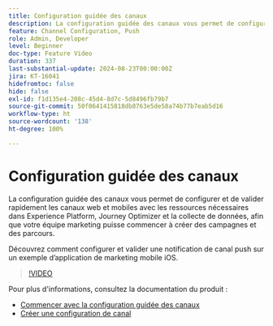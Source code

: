 ```yaml
---
title: Configuration guidée des canaux
description: La configuration guidée des canaux vous permet de configurer et de valider rapidement les canaux web et mobiles avec les ressources nécessaires dans Experience Platform, Journey Optimizer et la collecte de données, afin que votre équipe marketing puisse commencer à créer des campagnes et des parcours. Découvrez comment configurer et valider une notification de canal push sur un exemple d’application de marketing mobile iOS.
feature: Channel Configuration, Push
role: Admin, Developer
level: Beginner
doc-type: Feature Video
duration: 337
last-substantial-update: 2024-08-23T00:00:00Z
jira: KT-16041
hidefromtoc: false
hide: false
exl-id: f1d135e4-208c-45d4-8d7c-5d8496fb79b7
source-git-commit: 50f0641415818db8763e5de58a74b77b7eab5d16
workflow-type: ht
source-wordcount: '138'
ht-degree: 100%

---
```


# Configuration guidée des canaux

La configuration guidée des canaux vous permet de configurer et de valider rapidement les canaux web et mobiles avec les ressources nécessaires dans Experience Platform, Journey Optimizer et la collecte de données, afin que votre équipe marketing puisse commencer à créer des campagnes et des parcours.

Découvrez comment configurer et valider une notification de canal push sur un exemple d’application de marketing mobile iOS.

>[!VIDEO](https://video.tv.adobe.com/v/3433053/?learn=on)

Pour plus d&#39;informations, consultez la documentation du produit :

* [Commencer avec la configuration guidée des canaux](https://experienceleague.adobe.com/docs/journey-optimizer/using/configuration/guided-setup/set-mobile-config.html?lang=fr)
* [Créer une configuration de canal](https://experienceleague.adobe.com/docs/journey-optimizer/using/configuration/guided-setup/create-channel-set-up.html?lang=fr)
